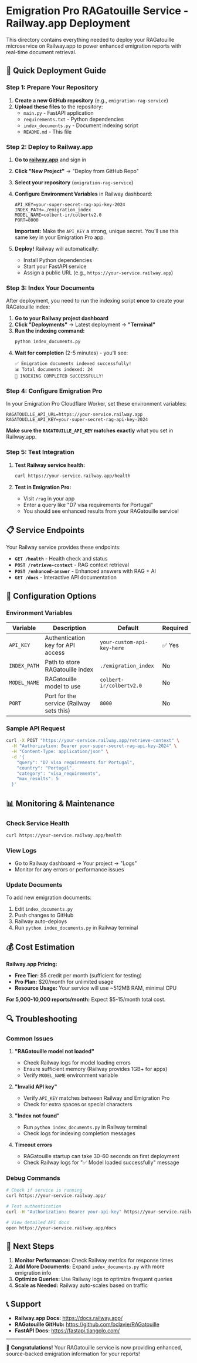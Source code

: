 # Emigration Pro RAGatouille Service - Railway.app Deployment

This directory contains everything needed to deploy your RAGatouille microservice on Railway.app to power enhanced emigration reports with real-time document retrieval.

## 🚀 Quick Deployment Guide

### Step 1: Prepare Your Repository

1. **Create a new GitHub repository** (e.g., `emigration-rag-service`)
2. **Upload these files** to the repository:
   - `main.py` - FastAPI application
   - `requirements.txt` - Python dependencies
   - `index_documents.py` - Document indexing script
   - `README.md` - This file

### Step 2: Deploy to Railway.app

1. **Go to [railway.app](https://railway.app)** and sign in
2. **Click "New Project"** → "Deploy from GitHub Repo"
3. **Select your repository** (`emigration-rag-service`)
4. **Configure Environment Variables** in Railway dashboard:

   ```
   API_KEY=your-super-secret-rag-api-key-2024
   INDEX_PATH=./emigration_index
   MODEL_NAME=colbert-ir/colbertv2.0
   PORT=8000
   ```

   **Important:** Make the `API_KEY` a strong, unique secret. You'll use this same key in your Emigration Pro app.

5. **Deploy!** Railway will automatically:
   - Install Python dependencies
   - Start your FastAPI service
   - Assign a public URL (e.g., `https://your-service.railway.app`)

### Step 3: Index Your Documents

After deployment, you need to run the indexing script **once** to create your RAGatouille index:

1. **Go to your Railway project dashboard**
2. **Click "Deployments"** → Latest deployment → **"Terminal"**
3. **Run the indexing command:**
   ```bash
   python index_documents.py
   ```
4. **Wait for completion** (2-5 minutes) - you'll see:
   ```
   ✅ Emigration documents indexed successfully!
   📊 Total documents indexed: 24
   🎉 INDEXING COMPLETED SUCCESSFULLY!
   ```

### Step 4: Configure Emigration Pro

In your Emigration Pro Cloudflare Worker, set these environment variables:

```
RAGATOUILLE_API_URL=https://your-service.railway.app
RAGATOUILLE_API_KEY=your-super-secret-rag-api-key-2024
```

**Make sure the `RAGATOUILLE_API_KEY` matches exactly** what you set in Railway.app.

### Step 5: Test Integration

1. **Test Railway service health:**
   ```bash
   curl https://your-service.railway.app/health
   ```

2. **Test in Emigration Pro:**
   - Visit `/rag` in your app
   - Enter a query like "D7 visa requirements for Portugal"
   - You should see enhanced results from your RAGatouille service!

## 📋 Service Endpoints

Your Railway service provides these endpoints:

- **`GET /health`** - Health check and status
- **`POST /retrieve-context`** - RAG context retrieval
- **`POST /enhanced-answer`** - Enhanced answers with RAG + AI
- **`GET /docs`** - Interactive API documentation

## 🔧 Configuration Options

### Environment Variables

| Variable | Description | Default | Required |
|----------|-------------|---------|----------|
| `API_KEY` | Authentication key for API access | `your-custom-api-key-here` | ✅ Yes |
| `INDEX_PATH` | Path to store RAGatouille index | `./emigration_index` | No |
| `MODEL_NAME` | RAGatouille model to use | `colbert-ir/colbertv2.0` | No |
| `PORT` | Port for the service (Railway sets this) | `8000` | No |

### Sample API Request

```bash
curl -X POST "https://your-service.railway.app/retrieve-context" \
  -H "Authorization: Bearer your-super-secret-rag-api-key-2024" \
  -H "Content-Type: application/json" \
  -d '{
    "query": "D7 visa requirements for Portugal",
    "country": "Portugal",
    "category": "visa_requirements",
    "max_results": 5
  }'
```

## 📊 Monitoring & Maintenance

### Check Service Health
```bash
curl https://your-service.railway.app/health
```

### View Logs
- Go to Railway dashboard → Your project → "Logs"
- Monitor for any errors or performance issues

### Update Documents
To add new emigration documents:
1. Edit `index_documents.py`
2. Push changes to GitHub
3. Railway auto-deploys
4. Run `python index_documents.py` in Railway terminal

## 💰 Cost Estimation

**Railway.app Pricing:**
- **Free Tier:** $5 credit per month (sufficient for testing)
- **Pro Plan:** $20/month for unlimited usage
- **Resource Usage:** Your service will use ~512MB RAM, minimal CPU

**For 5,000-10,000 reports/month:** Expect $5-15/month total cost.

## 🔍 Troubleshooting

### Common Issues

1. **"RAGatouille model not loaded"**
   - Check Railway logs for model loading errors
   - Ensure sufficient memory (Railway provides 1GB+ for apps)
   - Verify `MODEL_NAME` environment variable

2. **"Invalid API key"**
   - Verify `API_KEY` matches between Railway and Emigration Pro
   - Check for extra spaces or special characters

3. **"Index not found"**
   - Run `python index_documents.py` in Railway terminal
   - Check logs for indexing completion messages

4. **Timeout errors**
   - RAGatouille startup can take 30-60 seconds on first deployment
   - Check Railway logs for "✅ Model loaded successfully" message

### Debug Commands

```bash
# Check if service is running
curl https://your-service.railway.app/

# Test authentication
curl -H "Authorization: Bearer your-api-key" https://your-service.railway.app/health

# View detailed API docs
open https://your-service.railway.app/docs
```

## 🎯 Next Steps

1. **Monitor Performance:** Check Railway metrics for response times
2. **Add More Documents:** Expand `index_documents.py` with more emigration info
3. **Optimize Queries:** Use Railway logs to optimize frequent queries
4. **Scale as Needed:** Railway auto-scales based on traffic

## 📞 Support

- **Railway.app Docs:** https://docs.railway.app/
- **RAGatouille GitHub:** https://github.com/bclavie/RAGatouille
- **FastAPI Docs:** https://fastapi.tiangolo.com/

---

🎉 **Congratulations!** Your RAGatouille service is now providing enhanced, source-backed emigration information for your reports!

